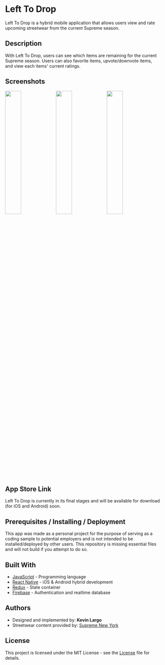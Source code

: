 # Left To Drop

Left To Drop is a hybrid mobile application that allows users view and rate upcoming streetwear from the current Supreme season.

## Description

With Left To Drop, users can see which items are remaining for the current Supreme season. Users can also favorite items, upvote/downvote items, and view each items' current ratings.

## Screenshots
<img src="https://krlargo.github.io/LeftToDrop/ItemList%20Screenshot.png" width="32%"> <img src="https://krlargo.github.io/LeftToDrop/Item%20Screenshot.png" width="32%"> <img src="https://krlargo.github.io/LeftToDrop/Favorites%20Screenshot.png" width="32%">

## App Store Link

Left To Drop is currently in its final stages and will be available for download (for iOS and Android) soon.

## Prerequisites / Installing / Deployment

This app was made as a personal project for the purpose of serving as a coding sample to potential employers and is not intended to be installed/deployed by other users. This
 repository is missing essential files and will not build if you attempt to do so.

## Built With

* [JavaScript](https://developer.apple.com/swift/) - Programming language
* [React Native](https://facebook.github.io/react-native/) - iOS & Android hybrid development
* [Redux](https://redux.js.org/) - State container
* [Firebase](https://firebase.google.com/) - Authentication and realtime database

## Authors

* Designed and implemented by: **Kevin Largo**
* Streetwear content provided by: [Supreme New York](http://www.supremenewyork.com/)

## License

This project is licensed under the MIT License - see the [License](License.txt) file for details.

